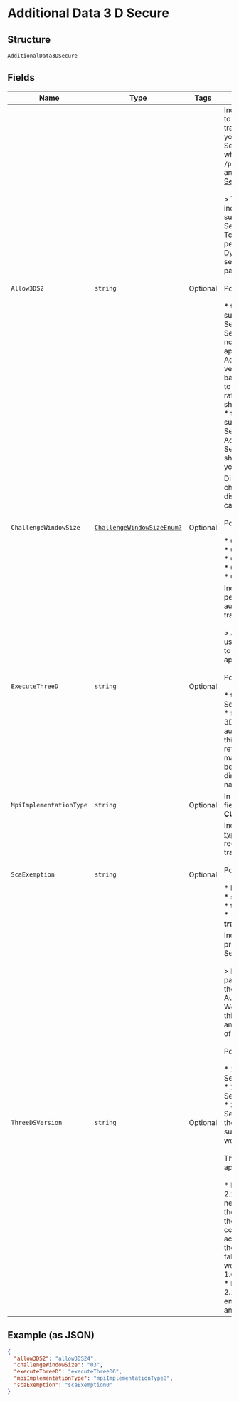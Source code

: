 
# Additional Data 3 D Secure

## Structure

`AdditionalData3DSecure`

## Fields

| Name | Type | Tags | Description |
|  --- | --- | --- | --- |
| `Allow3DS2` | `string` | Optional | Indicates if you are able to process 3D Secure 2 transactions natively on your payment page. Send this parameter when you are using `/payments` endpoint with any of our [native 3D Secure 2 solutions](https://docs.adyen.com/online-payments/3d-secure/native-3ds2).<br><br>> This parameter only indicates readiness to support native 3D Secure 2 authentication. To specify if you _want_ to perform 3D Secure, use [Dynamic 3D Secure](/risk-management/dynamic-3d-secure) or send the `executeThreeD` parameter.<br><br>Possible values:<br><br>* **true** - Ready to support native 3D Secure 2 authentication. Setting this to true does not mean always applying 3D Secure 2. Adyen still selects the version of 3D Secure based on configuration to optimize authorisation rates and improve the shopper's experience.<br>* **false** – Not ready to support native 3D Secure 2 authentication. Adyen will not offer 3D Secure 2 to your shopper regardless of your configuration. |
| `ChallengeWindowSize` | [`ChallengeWindowSizeEnum?`](../../doc/models/challenge-window-size-enum.md) | Optional | Dimensions of the 3DS2 challenge window to be displayed to the cardholder.<br><br>Possible values:<br><br>* **01** - size of 250x400<br>* **02** - size of 390x400<br>* **03** - size of 500x600<br>* **04** - size of 600x400<br>* **05** - Fullscreen |
| `ExecuteThreeD` | `string` | Optional | Indicates if you want to perform 3D Secure authentication on a transaction.<br><br>> Alternatively, you can use [Dynamic 3D Secure](/risk-management/dynamic-3d-secure) to configure rules for applying 3D Secure.<br><br>Possible values:<br><br>* **true** – Perform 3D Secure authentication.<br>* **false** – Don't perform 3D Secure authentication. Note that this setting results in refusals if the issuer mandates 3D Secure because of the PSD2 directive  or other, national regulations. |
| `MpiImplementationType` | `string` | Optional | In case of Secure+, this field must be set to **CUPSecurePlus**. |
| `ScaExemption` | `string` | Optional | Indicates the [exemption type](https://docs.adyen.com/payments-fundamentals/psd2-sca-compliance-and-implementation-guide#specifypreferenceinyourapirequest) that you want to request for the transaction.<br><br>Possible values:<br><br>* **lowValue**<br>* **secureCorporate**<br>* **trustedBeneficiary**<br>* **transactionRiskAnalysis** |
| `ThreeDSVersion` | `string` | Optional | Indicates your preference for the 3D Secure version.<br><br>> If you use this parameter, you override the checks from Adyen's Authentication Engine. We recommend to use this field only if you have an extensive knowledge of 3D Secure.<br><br>Possible values:<br><br>* **1.0.2**: Apply 3D Secure version 1.0.2.<br>* **2.1.0**: Apply 3D Secure version 2.1.0.<br>* **2.2.0**: Apply 3D Secure version 2.2.0. If the issuer does not support version 2.2.0, we will fall back to 2.1.0.<br><br>The following rules apply:<br><br>* If you prefer 2.1.0 or 2.2.0 but we receive a negative `transStatus` in the `ARes`, we will apply the fallback policy configured in your account. For example, if the configuration is to fall back to 3D Secure 1, we will apply version 1.0.2.<br>* If you prefer 2.1.0 or 2.2.0 but the BIN is not enrolled, you will receive an error. |

## Example (as JSON)

```json
{
  "allow3DS2": "allow3DS24",
  "challengeWindowSize": "03",
  "executeThreeD": "executeThreeD6",
  "mpiImplementationType": "mpiImplementationType8",
  "scaExemption": "scaExemption0"
}
```

